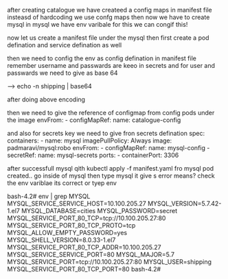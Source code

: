 after creating catalogue we have createed a config maps in manifest file insteasd of hardcoding we use confg maps
then now we have to create mysql 
in mysql we have env varibale for this we can congif this!

now let us create a manifest file under the mysql 
then first create a pod defination and service defination as well

then we need to config the env as config defination in manifest file 
remember username and passwards are keeo in secrets and for user and passwards we need to give as base 64

--> echo -n shipping | base64

after doing above encoding

then we need to give the reference of configmap from config pods under the image
envFrom:
    - configMapRef:
        name: catalogue-config
        
and also for secrets key we need to give fron secrets defination
spec:
  containers:
    - name: mysql
      imagePullPolicy: Always
      image: padmaravi/mysql:robo
      envFrom:
      - configMapRef:
         name: mysql-config
      - secretRef:
         name: mysql-secrets
      ports:
       - containerPort: 3306

after successfull mysql qith kubectl apply -f manifest.yaml fro mysql pod created..
go inside of mysql then type mysql it give s error means? check the env variblae its correct or tyep env

bash-4.2# env | grep MYSQL
MYSQL_SERVICE_SERVICE_HOST=10.100.205.27
MYSQL_VERSION=5.7.42-1.el7
MYSQL_DATABASE=cities
MYSQL_PASSWORD=secret
MYSQL_SERVICE_PORT_80_TCP=tcp://10.100.205.27:80
MYSQL_SERVICE_PORT_80_TCP_PROTO=tcp
MYSQL_ALLOW_EMPTY_PASSWORD=yes
MYSQL_SHELL_VERSION=8.0.33-1.el7
MYSQL_SERVICE_PORT_80_TCP_ADDR=10.100.205.27
MYSQL_SERVICE_SERVICE_PORT=80
MYSQL_MAJOR=5.7
MYSQL_SERVICE_PORT=tcp://10.100.205.27:80
MYSQL_USER=shipping
MYSQL_SERVICE_PORT_80_TCP_PORT=80
bash-4.2#


